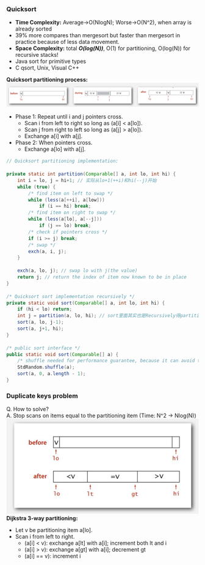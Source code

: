 ### Quicksort 
* **Time Complexity:** Average->O(NlogN); Worse->O(N^2), when array is already sorted 
* 39% more compares than mergesort but faster than mergesort in practice because of less data movement.
* **Space Complexity:** total **_O(log(N))_**, O(1) for partitioning, O(log(N)) for recursive stacks!
* Java sort for primitive types 
* C qsort, Unix, Visual C++


**Quicksort partitioning process:** 
<br/>
![Quicksort](https://github.com/aduispace/Princeton-Algorithms-and-Data-Structures/blob/master/Quicksort.JPG)

* Phase 1: Repeat until i and j pointers cross.
	* Scan i from left to right so long as (a[i] < a[lo]).
	* Scan j from right to left so long as (a[j] > a[lo]).
 	* Exchange a[i] with a[j].
* Phase 2: When pointers cross.
	* Exchange a[lo] with a[j].
```java
// Quicksort partitioning implementation:

private static int partition(Comparable[] a, int lo, int hi) {
	int i = lo, j = hi+1; // 实际从lo+1(++i)和hi(--j)开始
	while (true) {
		/* find item on left to swap */
		while (less(a[++i], a[low])) 
			if (i == hi) break;
		/* find item on right to swap */
		while (less(a[lo], a[--j]))
			if (j == lo) break;
		/* check if pointers cross */
		if (i >= j) break;
		/* swap */
		exch(a, i, j);
	}

	exch(a, lo, j); // swap lo with j(the value)
	return j; // return the index of item now known to be in place 
}

/* Quicksort sort implementation recursively */
private static void sort(Comparable[] a, int lo, int hi) {
	if (hi < lo) return;
	int j = partition(a, lo, hi); // sort里面其实也是Recursively得partition
	sort(a, lo, j-1);
	sort(a, j+1, hi);
}

/* public sort interface */
public static void sort(Comparable[] a) {
	/* shuffle needed for performance guarantee, because it can avoid the case of already sorted array */
	StdRandom.shuffle(a);
	sort(a, 0, a.length - 1);
}

``` 
### Duplicate keys problem

Q. How to solve?<br>
A. Stop scans on items equal to the partitioning item (Time: N^2 -> Nlog(N))<br>
![xxx](https://github.com/aduispace/Princeton-Algorithms-and-Data-Structures/blob/master/Q2.JPG)<br>
**Dijkstra 3-way partitioning:**
* Let v be partitioning item a[lo].
* Scan i from left to right.
	* (a[i] < v): exchange a[lt] with a[i]; increment both lt and i
	* (a[i] > v): exchange a[gt] with a[i]; decrement gt
	* (a[i] == v): increment i



